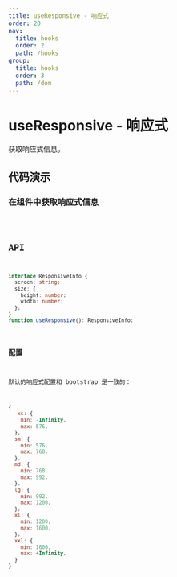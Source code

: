 ```yaml
---
title: useResponsive - 响应式
order: 20
nav:
  title: hooks
  order: 2
  path: /hooks
group:
  title: hooks
  order: 3
  path: /dom
---
```


# useResponsive - 响应式

获取响应式信息。

## 代码演示

### 在组件中获取响应式信息

<code src="../demos/useResponsive.tsx">

## API

```typescript
interface ResponsiveInfo {
  screen: string;
  size: {
    height: number;
    width: number;
  };
}
function useResponsive(): ResponsiveInfo;
```

### 配置

默认的响应式配置和 bootstrap 是一致的：

```javascript
{
   xs: {
    min: -Infinity,
    max: 576,
  },
  sm: {
    min: 576,
    max: 768,
  },
  md: {
    min: 768,
    max: 992,
  },
  lg: {
    min: 992,
    max: 1200,
  },
  xl: {
    min: 1200,
    max: 1600,
  },
  xxl: {
    min: 1600,
    max: +Infinity,
  }
}
```
